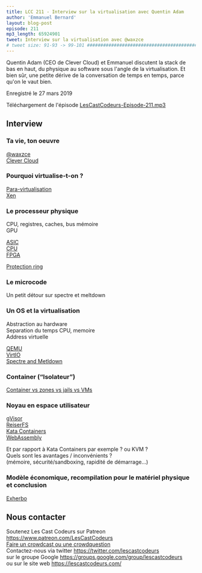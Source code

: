 ```yaml
---
title: LCC 211 - Interview sur la virtualisation avec Quentin Adam
author: 'Emmanuel Bernard'
layout: blog-post
episode: 211
mp3_length: 65924901
tweet: Interview sur la virtualisation avec @waxzce
# tweet size: 91-93 -> 99-101 #######################################################################
---
```

Quentin Adam (CEO de Clever Cloud) et Emmanuel discutent la stack de bas en haut, du physique au software sous l'angle de la virtualisation.
Et bien sûr, une petite dérive de la conversation de temps en temps, parce qu'on le vaut bien.

Enregistré le 27 mars 2019

Téléchargement de l'épisode [LesCastCodeurs-Episode-211.mp3](https://traffic.libsyn.com/lescastcodeurs/LesCastCodeurs-Episode-211.mp3)

## Interview

### Ta vie, ton oeuvre

[@waxzce](https://twitter.com/waxzce)  
[Clever Cloud](https://www.clever-cloud.com/)  

### Pourquoi virtualise-t-on ?

[Para-virtualisation](https://en.wikipedia.org/wiki/Paravirtualization)  
[Xen](https://en.wikipedia.org/wiki/Xen)  

### Le processeur physique

CPU, registres, caches, bus mémoire  
GPU

[ASIC](https://en.wikipedia.org/wiki/Application-specific_integrated_circuit)  
[CPU](https://en.wikipedia.org/wiki/Central_processing_unit)  
[FPGA](https://en.wikipedia.org/wiki/Field-programmable_gate_array)  

[Protection ring](https://en.wikipedia.org/wiki/Protection_ring)  

### Le microcode

Un petit détour sur spectre et meltdown

### Un OS et la virtualisation

Abstraction au hardware  
Separation du temps CPU, memoire  
Address virtuelle  

[QEMU](https://www.qemu.org/)  
[VirtIO](https://www.linux-kvm.org/page/Virtio)  
[Spectre and Metldown](https://meltdownattack.com/)  

### Container (“Isolateur”)

[Container vs zones vs jails vs VMs](https://blog.jessfraz.com/post/containers-zones-jails-vms/)  

### Noyau en espace utilisateur

[gVisor](https://gvisor.dev/)  
[ReiserFS](https://en.wikipedia.org/wiki/ReiserFS)  
[Kata Containers](https://katacontainers.io/)  
[WebAssembly](https://en.wikipedia.org/wiki/WebAssembly)  

Et par rapport à Kata Containers par exemple ? ou KVM ?  
Quels sont les avantages / inconvénients ?  
(mémoire, sécurité/sandboxing, rapidité de démarrage...)  

### Modèle économique, recompilation pour le matériel physique et conclusion

[Exherbo](https://exherbo.org/)  

## Nous contacter

Soutenez Les Cast Codeurs sur Patreon <https://www.patreon.com/LesCastCodeurs>  
[Faire un crowdcast ou une crowdquestion](https://lescastcodeurs.com/crowdcasting/)  
Contactez-nous via twitter <https://twitter.com/lescastcodeurs>  
sur le groupe Google <https://groups.google.com/group/lescastcodeurs>  
ou sur le site web <https://lescastcodeurs.com/>
